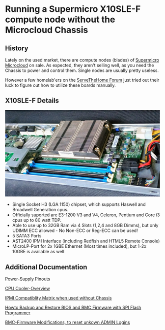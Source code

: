# Running a Supermicro X10SLE-F compute node without the Microcloud Chassis 

## History

Lately on the used market, there are compute nodes (blades) of [Supermicro Microcloud](https://www.supermicro.com/products/system/3U/5039/SYS-5039MS-H12TRF.cfm) on sale. 
As expected, they aren't selling well, as you need the Chassis to power and control them. Single nodes are usually pretty useless. 

However a few homelab'ers on the [ServeTheHome Forum](https://forums.servethehome.com/index.php?threads/ebay-supermicro-x10sle-f-micro-cloud-node-usually-under-10-euro.24907/) just tried out their luck to figure out how to utilize these boards manually. 

## X10SLE-F Details 

![X10SLE-F with original heat sink](snk-p0047psr-with-board.jpg) 

* Single Socket H3 (LGA 1150) chipset, which supports Haswell and Broadwell Generation cpus. 
* Officially suported are E3-1200 V3 and V4, Celeron, Pentium and Core i3 cpus up to 80 watt TDP.  
* Able to use up to 32GB Ram via 4 Slots (1,2,4 and 8GB Dimms), but only UDIMM ECC allowed - No Non-ECC or Reg-ECC can be used!
* 5 SATA3 Ports 
* AST2400 IPMI Interface (including Redfish and HTML5 Remote Console) 
* MicroLP-Port for 2x 1GBE Ethernet (Most times included), but 1-2x 10GBE is available as well

## Additional Documentation 

[Power-Supply Pinouts](power-supply.md)

[CPU Cooler-Overview](cpu_cooling_options.md)

[IPMI Compatiblity Matrix when used without Chassis](ipmi-compatibility.md)

[Howto Backup and Restore BIOS and BMC Firmware with SPI Flash Programmer](firmware_flashing.md)

[BMC-Firmware Modifications, to reset unkown ADMIN Logins](bmc_firmware-modifications.md)






